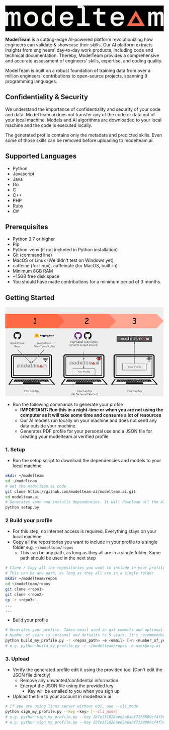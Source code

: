 ![modelteam.ai](images/modelteam_logo.jpg)

**ModelTeam** is a cutting-edge AI-powered platform revolutionizing how engineers can validate & showcase their skills.
Our AI platform extracts insights from engineers' day-to-day work products, including code and technical documentation.
Thereby, ModelTeam provides a comprehensive and accurate assessment of engineers' skills, expertise, and coding quality.

ModelTeam is built on a robust foundation of training data from over a million engineers' contributions to open-source
projects, spanning 9 programming languages.

## Confidentiality & Security

We understand the importance of confidentiality and security of your code and data. ModelTeam.ai does not transfer any
of the code or data out of your local machine. Models and AI algorithms are downloaded to your local machine and the
code is executed locally.

The generated profile contains only the metadata and predicted skills. Even some of those skills can be removed before
uploading to modelteam.ai.

## Supported Languages

- Python
- Javascript
- Java
- Go
- C
- C++
- PHP
- Ruby
- C#

## Prerequisites

- Python 3.7 or higher
- Pip
- Python-venv (if not included in Python installation)
- Git (command line)
- MacOS or Linux (We didn't test on Windows yet)
- caffeine (for linux). caffeinate (for MacOS, built-in)
- Minimum 8GB RAM
- ~15GB free disk space
- You should have made contributions for a minimum period of 3 months.

## Getting Started

![Getting Started](images/getting_started.png)

- Run the following commands to generate your profile
    - **IMPORTANT: Run this in a night-time or when you are not using the computer as it will take some time and consume
      a lot of resources**
    - Our AI models run locally on your machine and does not send any data outside your machine.
    - Generates PDF profile for your personal use and a JSON file for creating your modelteam.ai verified profile

### 1. Setup

- Run the setup script to download the dependencies and models to your local machine

```bash
mkdir ~/modelteam
cd ~/modelteam
# Get the modelteam.ai code
git clone https://github.com/modelteam-ai/modelteam.ai.git
cd modelteam.ai
# Generates venv and installs dependencies. It will download all the AI models
python setup.py
```

### 2 Build your profile

- For this step, no internet access is required. Everything stays on your local machine
- Copy all the repositories you want to include in your profile to a single folder e.g. `~/modelteam/repos`
    - This can be any path, as long as they all are in a single folder. Same path should be used in the next step

```bash
# Clone / Copy all the repositories you want to include in your profile
# This can be any path, as long as they all are in a single folder
mkdir ~/modelteam/repos
cd ~/modelteam/repos
git clone <repo1>
git clone <repo2>
cp -r <repo3> .
...
...
```
- Build your profile

```bash
# Generates your profile. Takes email used in git commits and optionally number of years to consider
# Number of years is optional and defaults to 5 years. It's recommended to change it to your years of experience
python build_my_profile.py -r <repos_path> -e <email> [-n <number_of_years>]
# e.g. python build_my_profile.py -r ~/modelteam/repos -e user@org.ai -n 5
```

### 3. Upload

- Verify the generated profile edit it using the provided tool (Don't edit the JSON file directly)
    - Remove any unwanted/confidential information
    - Encrypt the JSON file using the provided key
        - Key will be emailed to you when you sign up
- Upload the file to your account in modelteam.ai

```bash
# If you are using linux server without GUI, use --cli_mode
python sign_my_profile.py --key <key> [--cli_mode]
# e.g. python sign_my_profile.py --key 2b7e151628aed2a6abf7158809cf4f3c --cli_mode
# e.g. python sign_my_profile.py --key 2b7e151628aed2a6abf7158809cf4f3c  # For MacOS
```
